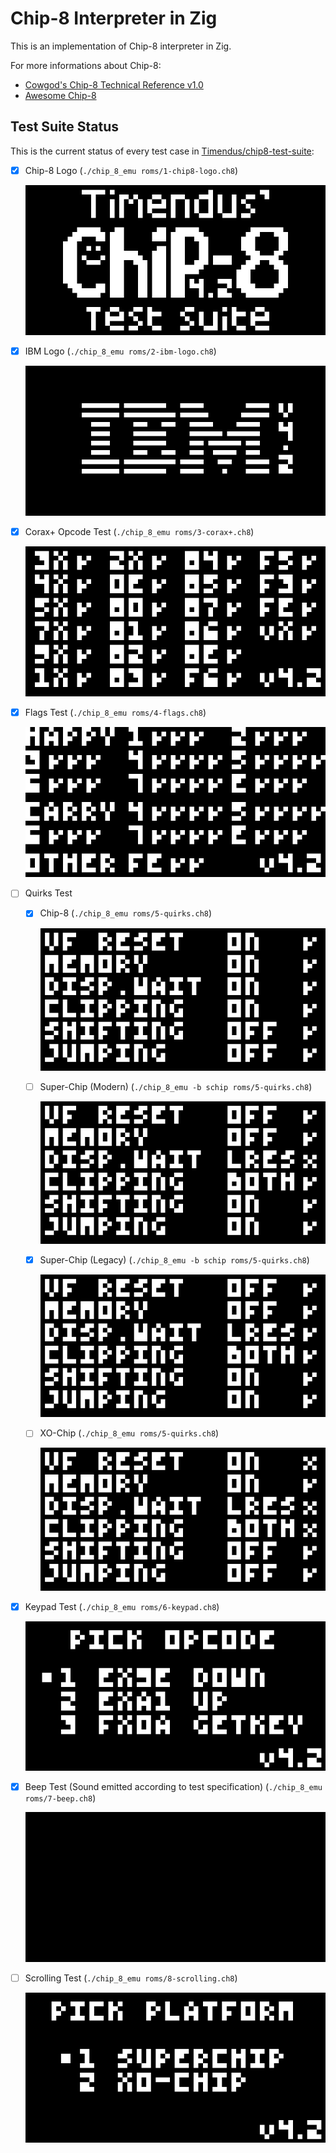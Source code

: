 # Chip-8 Interpreter in Zig
This is an implementation of Chip-8 interpreter in Zig. 

For more informations about Chip-8:
- [Cowgod's Chip-8 Technical Reference v1.0](http://devernay.free.fr/hacks/chip8/C8TECH10.HTM)
- [Awesome Chip-8](https://chip-8.github.io/links/)

## Test Suite Status
This is the current status of every test case in [Timendus/chip8-test-suite](https://github.com/Timendus/chip8-test-suite):
- [X] Chip-8 Logo (`./chip_8_emu roms/1-chip8-logo.ch8`)

  ![](docs/1-chip-8-logo.png)
- [X] IBM Logo (`./chip_8_emu roms/2-ibm-logo.ch8`)
  
  ![](docs/2-ibm-logo.png)
- [X] Corax+ Opcode Test (`./chip_8_emu roms/3-corax+.ch8`)
  
  ![](docs/3-corax+.png)
- [X] Flags Test (`./chip_8_emu roms/4-flags.ch8`)
  
  ![](docs/4-flags.png)
- [ ] Quirks Test
  
  - [X] Chip-8 (`./chip_8_emu roms/5-quirks.ch8`)
  
    ![](docs/5-quirks-chip-8.png)

  - [ ] Super-Chip (Modern) (`./chip_8_emu -b schip roms/5-quirks.ch8`)
  
    ![](docs/5-quirks-super-chip-modern.png)

  - [X] Super-Chip (Legacy) (`./chip_8_emu -b schip roms/5-quirks.ch8`)
  
    ![](docs/5-quirks-super-chip-legacy.png)

  - [ ] XO-Chip (`./chip_8_emu roms/5-quirks.ch8`)
  
    ![](docs/5-quirks-xo-chip.png)
  
- [X] Keypad Test (`./chip_8_emu roms/6-keypad.ch8`)
  
  ![](docs/6-keypad.gif)
- [X] Beep Test (Sound emitted according to test specification) (`./chip_8_emu roms/7-beep.ch8`)
  
  ![](docs/7-beep.gif)
- [ ] Scrolling Test (`./chip_8_emu roms/8-scrolling.ch8`)
  
  ![](docs/8-scrolling.gif)